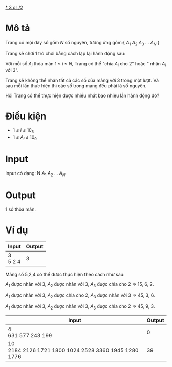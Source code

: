 [* 3 or /2](https://atcoder.jp/contests/ABC100/tasks/abc100_c)

# Mô tả
Trang có mội dãy số gồm $N$ số nguyên, tương ứng gồm:{ $A_{1}$ $A_{2}$ $A_{3}$ ... $A_{N}$ }

Trang sẽ chơi 1 trò chơi bằng cách lặp lại hành động sau:

Với mỗi số $A_{i}$ thỏa mãn 1 ≤ i ≤ $N$, Trang có thể "chia $A_{i}$ cho 2" hoặc " nhân $A_{i}$ với 3".

Trang sẽ không thể nhân tất cả các số của mảng với 3 trong một lượt. Và sau mỗi lần thực hiện thì các số trong mảng đều phải là số nguyên.

Hỏi Trang có thể thực hiện được nhiều nhất bao nhiêu lần hành động đó?
# Điều kiện
- 1 ≤ $i$ ≤ $10_{5}$
- 1 ≤ $A_{i}$ ≤ $10_{9}$

# Input
Input có dạng:
N
$A_{1}$ $A_{2}$ ... $A_{N}$

# Output
1 số thỏa mãn.

# Ví dụ
|Input|Output|
|-|-|
|3</br>5 2 4|3|

Mảng số 5,2,4 có thể được thực hiện theo cách như sau:

$A_{1}$ được nhân với 3, $A_{2}$ được nhân với 3, $A_{3}$ được chia cho 2 => 15, 6, 2.

$A_{1}$ được nhân với 3, $A_{2}$ được chia cho 2, $A_{3}$ được nhân với 3 => 45, 3, 6.

$A_{1}$ được nhân với 3, $A_{2}$ được nhân với 3, $A_{3}$ được chia cho 2 => 45, 9, 3.
</br>

|Input|Output|
|-|-|
|4</br>631 577 243 199|0|
|10</br>2184 2126 1721 1800 1024 2528 3360 1945 1280 1776|39|
